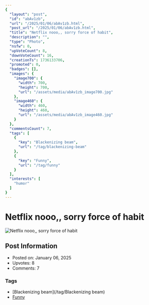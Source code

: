 ```yaml
---
{
  "layout": "post",
  "id": "abAv1zb",
  "url": "/2025/01/06/abAv1zb.html",
  "post_url": "/2025/01/06/abAv1zb.html",
  "title": "Netflix nooo,, sorry force of habit",
  "description": "",
  "type": "Photo",
  "nsfw": 0,
  "upVoteCount": 8,
  "downVoteCount": 16,
  "creationTs": 1736133706,
  "promoted": 0,
  "badges": [],
  "images": {
    "image700": {
      "width": 700,
      "height": 700,
      "url": "/assets/media/abAv1zb_image700.jpg"
    },
    "image460": {
      "width": 460,
      "height": 460,
      "url": "/assets/media/abAv1zb_image460.jpg"
    }
  },
  "commentsCount": 7,
  "tags": [
    {
      "key": "Blackenizing beam",
      "url": "/tag/blackenizing-beam"
    },
    {
      "key": "Funny",
      "url": "/tag/funny"
    }
  ],
  "interests": [
    "humor"
  ]
}
---
```


# Netflix nooo,, sorry force of habit

![Netflix nooo,, sorry force of habit](/assets/media/abAv1zb_image700.jpg)

## Post Information

- Posted on: January 06, 2025
- Upvotes: 8
- Comments: 7

### Tags

- [Blackenizing beam](/tag/Blackenizing beam)
- [Funny](/tag/Funny)
